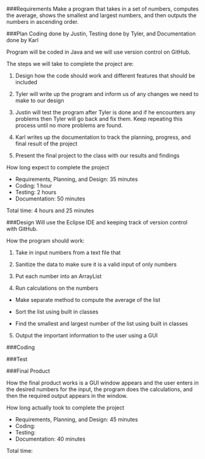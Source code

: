
###Requirements
Make a program that takes in a set of numbers, computes the average, shows the smallest and largest numbers, and then outputs the numbers in ascending order.

###Plan
Coding done by Justin, Testing done by Tyler, and Documentation done by Karl

Program will be coded in Java and we will use version control on GitHub. 

The steps we will take to complete the project are:
1.	Design how the code should work and different features that should be included

2.	Tyler will write up the program and inform us of any changes we need to make to our design

3.	Justin will test the program after Tyler is done and if he encounters any problems then Tyler will go back and fix them. Keep repeating this process until no more problems are found. 

4.	Karl writes up the documentation to track the planning, progress, and final result of the project

5.	Present the final project to the class with our results and findings

How long expect to complete the project
*	Requirements, Planning, and Design: 35 minutes
*	Coding: 1 hour
*	Testing: 2 hours
* Documentation: 50 minutes


Total time: 4 hours and 25 minutes

###Design
Will use the Eclipse IDE and keeping track of version control with GitHub.

How the program should work:

1. Take in input numbers from a text file that 

2. Sanitize the data to make sure it is a valid input of only numbers

3. Put each number into an ArrayList 

4. Run calculations on the numbers

  * Make separate method to compute the average of the list

  * Sort the list using built in classes

  * Find the smallest and largest number of the list using built in classes

5. Output the important information to the user using a GUI

###Coding

###Test

###Final Product

How the final product works is a GUI window appears and the user enters in the desired numbers for the input, the program does the calculations, and then the required output appears in the window.

How long actually took to complete the project
* Requirements, Planning, and Design: 45 minutes
* Coding: 
* Testing: 
* Documentation: 40 minutes

Total time: 

